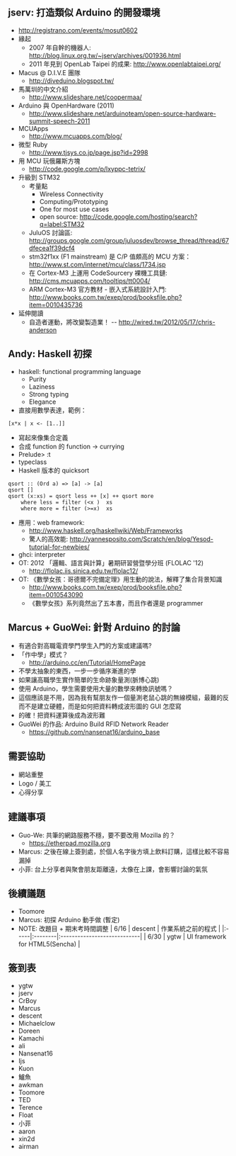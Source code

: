 ## jserv: 打造類似 Arduino 的開發環境 ##
  * http://registrano.com/events/mosut0602
  * 緣起
    * 2007 年自幹的機器人: http://blog.linux.org.tw/~jserv/archives/001936.html
    * 2011 年見到 OpenLab Taipei 的成果: http://www.openlabtaipei.org/
  * Macus @ D.I.V.E 團隊
    * http://diveduino.blogspot.tw/
  * 馬萬圳的中文介紹
    * http://www.slideshare.net/coopermaa/
  * Arduino 與 OpenHardware (2011)
    * http://www.slideshare.net/arduinoteam/open-source-hardware-summit-speech-2011
  * MCUApps
    * http://www.mcuapps.com/blog/
  * 微型 Ruby
    * http://www.tjsys.co.jp/page.jsp?id=2998
  * 用 MCU 玩俄羅斯方塊
    * http://code.google.com/p/lxyppc-tetrix/
  * 升級到 STM32
    * 考量點
      * Wireless Connectivity
      * Computing/Prototyping
      * One for most use cases
      * open source: http://code.google.com/hosting/search?q=label:STM32
    * JuluOS 討論區: http://groups.google.com/group/juluosdev/browse_thread/thread/67dfecea1f39dcf4
    * stm32f1xx (F1 mainstream) 是 C/P 值頗高的 MCU 方案：  http://www.st.com/internet/mcu/class/1734.jsp
    * 在 Cortex-M3 上運用 CodeSourcery 裸機工具鏈:     http://cms.mcuapps.com/tooltips/tt0004/
    * ARM Cortex-M3 官方教材 - 嵌入式系統設計入門: http://www.books.com.tw/exep/prod/booksfile.php?item=0010435736
  * 延伸閱讀
    * 自造者運動，將改變製造業！ -- http://wired.tw/2012/05/17/chris-anderson

## Andy: Haskell 初探 ##
  * haskell: functional programming language
    * Purity
    * Laziness
    * Strong typing
    * Elegance
  * 直接用數學表達，範例：
```
[x*x | x <- [1..]]
```
  * 寫起來像集合定義
  * 合成 function 的 function -> currying
  * Prelude> :t
  * typeclass
  * Haskell 版本的 quicksort
```
qsort :: (Ord a) => [a] -> [a]
qsort []
qsort (x:xs) = qsort less ++ [x] ++ qsort more
    where less = filter (<x )  xs
    where more = filter (>=x)  xs
```
  * 應用：web framework:
    * http://www.haskell.org/haskellwiki/Web/Frameworks
    * 驚人的高效能: http://yannesposito.com/Scratch/en/blog/Yesod-tutorial-for-newbies/
  * ghci: interpreter
  * OT: 2012 「邏輯、語言與計算」暑期研習營暨學分班 (FLOLAC '12)
    * http://flolac.iis.sinica.edu.tw/flolac12/
  * OT: 《數學女孩：哥德爾不完備定理》用生動的說法，解釋了集合背景知識
    * http://www.books.com.tw/exep/prod/booksfile.php?item=0010543090
    * 《數學女孩》系列竟然出了五本書，而且作者還是 programmer

## Marcus + GuoWei: 針對 Arduino 的討論 ##
  * 有適合對高職電資學門學生入門的方案或建議嗎?
  * 「作中學」模式？
    * http://arduino.cc/en/Tutorial/HomePage
  * 不學太抽象的東西，一步一步循序漸進的學
  * 如果讓高職學生實作簡單的生命跡象量測(脈博心跳)
  * 使用 Arduino，學生需要使用大量的數學來轉換訊號嗎？
  * 這個應該是不用，因為我有幫朋友作一個量測老鼠心跳的無線模組，最難的反而不是建立硬體，而是如何把資料轉成波形圖的 GUI 怎麼寫
  * 的確！把資料運算後成為波形難
  * GuoWei 的作品: Arduino Build RFID Network Reader
    * https://github.com/nansenat16/arduino_base

## 需要協助 ##
  * 網站重整
  * Logo / 美工
  * 心得分享

## 建議事項 ##
  * Guo-We: 共筆的網路服務不穩，要不要改用 Mozilla 的？
    * https://etherpad.mozilla.org
  * Marcus: 之後在線上簽到處，於個人名字後方填上飲料訂購，這樣比較不容易漏掉
  * 小菲: 台上分享者與聚會朋友距離遠，太像在上課，會影響討論的氣氛

## 後續議題 ##
  * Toomore
  * Marcus: 初探 Arduino 動手做 (暫定)
  * NOTE: 改題目 + 期末考時間調整
| 6/16 | descent | 作業系統之前的程式 |
|:-----|:--------|:----------------------------|
| 6/30 | ygtw    | UI framework for HTML5(Sencha) |

## 簽到表 ##
  * ygtw
  * jserv
  * CrBoy
  * Marcus
  * descent
  * Michaelclow
  * Doreen
  * Kamachi
  * ali
  * Nansenat16
  * Ijs
  * Kuon
  * 鱸魚
  * awkman
  * Toomore
  * TED
  * Terence
  * Float
  * 小菲
  * aaron
  * xin2d
  * airman